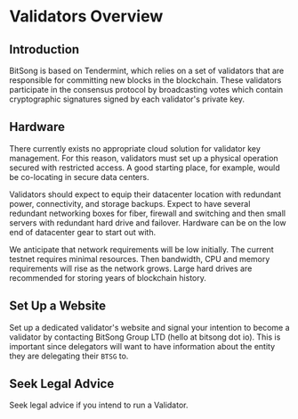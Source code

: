 # Validators Overview

## Introduction

BitSong is based on Tendermint, which relies on a set of validators that are responsible for committing new blocks in the blockchain. These validators participate in the consensus protocol by broadcasting votes which contain cryptographic signatures signed by each validator's private key.

## Hardware

There currently exists no appropriate cloud solution for validator key management. For this reason, validators must set up a physical operation secured with restricted access. A good starting place, for example, would be co-locating in secure data centers.

Validators should expect to equip their datacenter location with redundant power, connectivity, and storage backups. Expect to have several redundant networking boxes for fiber, firewall and switching and then small servers with redundant hard drive and failover. Hardware can be on the low end of datacenter gear to start out with.

We anticipate that network requirements will be low initially. The current testnet requires minimal resources. Then bandwidth, CPU and memory requirements will rise as the network grows. Large hard drives are recommended for storing years of blockchain history.

## Set Up a Website

Set up a dedicated validator's website and signal your intention to become a validator by contacting BitSong Group LTD (hello at bitsong dot io). This is important since delegators will want to have information about the entity they are delegating their `BTSG` to.

## Seek Legal Advice

Seek legal advice if you intend to run a Validator.